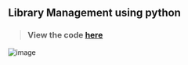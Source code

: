 ## Library Management using python
> ### View the code [here](https://github.com/aryansharma5922/NextGenInterns_PP_04/blob/main/task4.py)

![image](https://github.com/user-attachments/assets/2a433e63-6ebb-4fa7-92cd-60a0e980ca5a)

